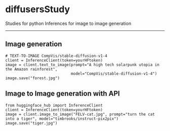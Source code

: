 # diffusersStudy

Studies for python Inferences for image to image generation

---

## Image generation
```
# TEXT-TO-IMAGE CompVis/stable-diffusion-v1-4
client = InferenceClient(token=yourHFtoken)
image = client.text_to_image(prompt="A high tech solarpunk utopia in the Amazon rainforest", 
                             model="CompVis/stable-diffusion-v1-4")
image.save("forest.jpg")
```


## Image to Image generation with API

```
from huggingface_hub import InferenceClient
client = InferenceClient(token=yourHFtoken)
image = client.image_to_image("FELV-cat.jpg", prompt="turn the cat into a tiger", model="timbrooks/instruct-pix2pix")
image.save("tiger.jpg")
```


 
